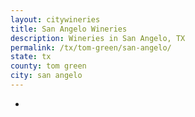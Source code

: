 ```yaml
---
layout: citywineries
title: San Angelo Wineries
description: Wineries in San Angelo, TX
permalink: /tx/tom-green/san-angelo/
state: tx
county: tom green
city: san angelo
---
```

-
